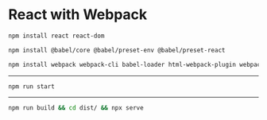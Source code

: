 # React with Webpack

```bash
npm install react react-dom
```

```bash
npm install @babel/core @babel/preset-env @babel/preset-react
```

```bash
npm install webpack webpack-cli babel-loader html-webpack-plugin webpack-dev-server
```

---

```bash
npm run start
```

---

```bash
npm run build && cd dist/ && npx serve
```
